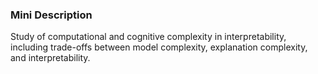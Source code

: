 ### Mini Description

Study of computational and cognitive complexity in interpretability, including trade-offs between model complexity, explanation complexity, and interpretability.
